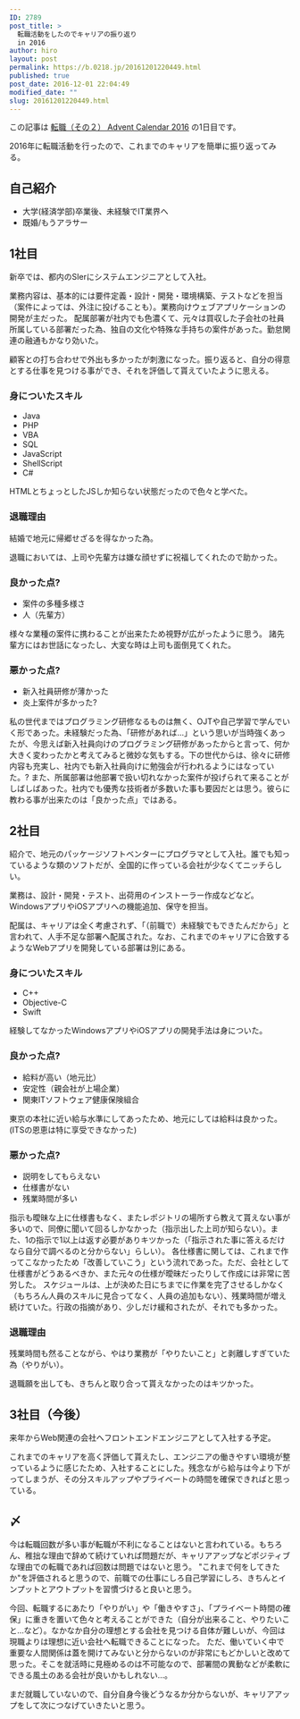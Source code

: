 ```yaml
---
ID: 2789
post_title: >
  転職活動をしたのでキャリアの振り返り
  in 2016
author: hiro
layout: post
permalink: https://b.0218.jp/20161201220449.html
published: true
post_date: 2016-12-01 22:04:49
modified_date: ""
slug: 20161201220449.html
---
```

<p class="c-alert is-info">この記事は <a href="http://qiita.com/advent-calendar/2016/job2">転職（その２） Advent Calendar 2016</a> の1日目です。</p>

2016年に転職活動を行ったので、これまでのキャリアを簡単に振り返ってみる。
<!--more-->

## 自己紹介

* 大学(経済学部)卒業後、未経験でIT業界へ
* 既婚/もうアラサー


## 1社目

新卒では、都内のSIerにシステムエンジニアとして入社。

業務内容は、基本的には要件定義・設計・開発・環境構築、テストなどを担当（案件によっては、外注に投げることも）。業務向けウェブアプリケーションの開発が主だった。
配属部署が社内でも色濃くて、元々は買収した子会社の社員所属している部署だった為、独自の文化や特殊な手持ちの案件があった。勤怠関連の融通もかなり効いた。

顧客との打ち合わせで外出も多かったが刺激になった。振り返ると、自分の得意とする仕事を見つける事ができ、それを評価して貰えていたように思える。

### 身についたスキル

* Java
* PHP
* VBA
* SQL
* JavaScript
* ShellScript
* C#

HTMLとちょっとしたJSしか知らない状態だったので色々と学べた。

### 退職理由

結婚で地元に帰郷せざるを得なかった為。

退職においては、上司や先輩方は嫌な顔せずに祝福してくれたので助かった。

### 良かった点?

* 案件の多種多様さ
* 人（先輩方）

様々な業種の案件に携わることが出来たため視野が広がったように思う。
諸先輩方にはお世話になったし、大変な時は上司も面倒見てくれた。

### 悪かった点?

* 新入社員研修が薄かった
* 炎上案件が多かった?

私の世代まではプログラミング研修なるものは無く、OJTや自己学習で学んでいく形であった。未経験だった為、「研修があれば…」という思いが当時強くあったが、今思えば新入社員向けのプログラミング研修があったからと言って、何か大きく変わったかと考えてみると微妙な気もする。下の世代からは、徐々に研修内容も充実し、社内でも新入社員向けに勉強会が行われるようにはなっていた。?
また、所属部署は他部署で扱い切れなかった案件が投げられて来ることがしばしばあった。社内でも優秀な技術者が多数いた事も要因だとは思う。彼らに教わる事が出来たのは「良かった点」ではある。


## 2社目
紹介で、地元のパッケージソフトベンターにプログラマとして入社。誰でも知っているような類のソフトだが、全国的に作っている会社が少なくてニッチらしい。

業務は、設計・開発・テスト、出荷用のインストーラー作成などなど。WindowsアプリやiOSアプリへの機能追加、保守を担当。

配属は、キャリアは全く考慮されず、「（前職で）未経験でもできたんだから」と言われて、人手不足な部署へ配属された。なお、これまでのキャリアに合致するようなWebアプリを開発している部署は別にある。

### 身についたスキル

* C++
* Objective-C
* Swift

経験してなかったWindowsアプリやiOSアプリの開発手法は身についた。

### 良かった点?

* 給料が高い（地元比）
* 安定性（親会社が上場企業）
* 関東ITソフトウェア健康保険組合

東京の本社に近い給与水準にしてあったため、地元にしては給料は良かった。
(ITSの恩恵は特に享受できなかった)

### 悪かった点?

* 説明をしてもらえない
* 仕様書がない
* 残業時間が多い

指示も曖昧な上に仕様書もなく、またレポジトリの場所すら教えて貰えない事が多いので、同僚に聞いて回るしかなかった（指示出した上司が知らない）。また、1の指示で1以上は返す必要がありキツかった（「指示された事に答えるだけなら自分で調べるのと分からない」らしい）。
各仕様書に関しては、これまで作ってこなかったため「改善していこう」という流れであった。ただ、会社として仕様書がどうあるべきか、また元々の仕様が曖昧だったりして作成には非常に苦労した。
スケジュールは、上が決めた日にちまでに作業を完了させるしかなく（もちろん人員のスキルに見合ってなく、人員の追加もない）、残業時間が増え続けていた。行政の指摘があり、少しだけ緩和されたが、それでも多かった。

### 退職理由

残業時間も然ることながら、やはり業務が「やりたいこと」と剥離しすぎていた為（やりがい）。

退職願を出しても、きちんと取り合って貰えなかったのはキツかった。


## 3社目（今後）

来年からWeb関連の会社へフロントエンドエンジニアとして入社する予定。

これまでのキャリアを高く評価して貰えたし、エンジニアの働きやすい環境が整っているように感じたため、入社することにした。残念ながら給与は今より下がってしまうが、その分スキルアップやプライベートの時間を確保できればと思っている。

## 〆

今は転職回数が多い事が転職が不利になることはないと言われている。もちろん、稚拙な理由で辞めて続けていれば問題だが、キャリアアップなどポジティブな理由での転職であれば回数は問題ではないと思う。
"これまで何をしてきたか"を評価されると思うので、前職での仕事にしろ自己学習にしろ、きちんとインプットとアウトプットを習慣づけると良いと思う。

今回、転職するにあたり「やりがい」や「働きやすさ」、「プライベート時間の確保」に重きを置いて色々と考えることができた（自分が出来ること、やりたいこと…など）。なかなか自分の理想とする会社を見つける自体が難しいが、今回は現職よりは理想に近い会社へ転職できることになった。
ただ、働いていく中で重要な人間関係は蓋を開けてみないと分からないのが非常にもどかしいと改めて思った。そこを就活時に見極めるのは不可能なので、部署間の異動などが柔軟にできる風土のある会社が良いかもしれない…。

まだ就職していないので、自分自身今後どうなるか分からないが、キャリアアップをして次につなげていきたいと思う。